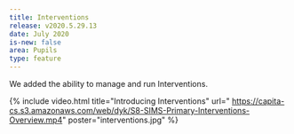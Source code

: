 ```yaml
---
title: Interventions
release: v2020.5.29.13
date: July 2020
is-new: false
area: Pupils
type: feature
---
```


We added the ability to manage and run Interventions.

{% include video.html title="Introducing Interventions" url=" https://capita-cs.s3.amazonaws.com/web/dyk/S8-SIMS-Primary-Interventions-Overview.mp4" poster="interventions.jpg" %}
